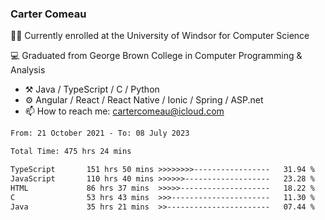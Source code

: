 ### Carter Comeau

🙋‍♂️ Currently enrolled at the University of Windsor for Computer Science

💻 Graduated from George Brown College in Computer Programming & Analysis

- ⚒️ Java / TypeScript / C / Python
- ⚙️ Angular / React / React Native / Ionic / Spring / ASP.net
- 📫 How to reach me: cartercomeau@icloud.com

<!--START_SECTION:waka-->

```txt
From: 21 October 2021 - To: 08 July 2023

Total Time: 475 hrs 24 mins

TypeScript       151 hrs 50 mins >>>>>>>>-----------------   31.94 %
JavaScript       110 hrs 40 mins >>>>>>-------------------   23.28 %
HTML             86 hrs 37 mins  >>>>>--------------------   18.22 %
C                53 hrs 43 mins  >>>----------------------   11.30 %
Java             35 hrs 21 mins  >>-----------------------   07.44 %
```

<!--END_SECTION:waka-->
